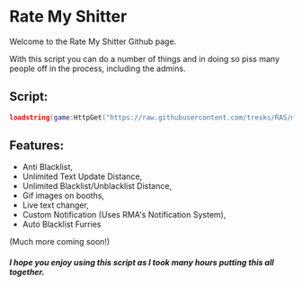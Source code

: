 # Rate My Shitter

Welcome to the Rate My Shitter Github page.

With this script you can do a number of things and in doing so piss many people off in the process, including the admins.

## Script:
```lua
loadstring(game:HttpGet("https://raw.githubusercontent.com/tresks/RAS/main/Rate%20My%20Shitter.lua",true))()
```

## Features:

- Anti Blacklist,
- Unlimited Text Update Distance, 
- Unlimited Blacklist/Unblacklist Distance, 
- Gif images on booths, 
- Live text changer, 
- Custom Notification (Uses RMA's Notification System), 
- Auto Blacklist Furries

(Much more coming soon!)

##### I hope you enjoy using this script as I took many hours putting this all together.
